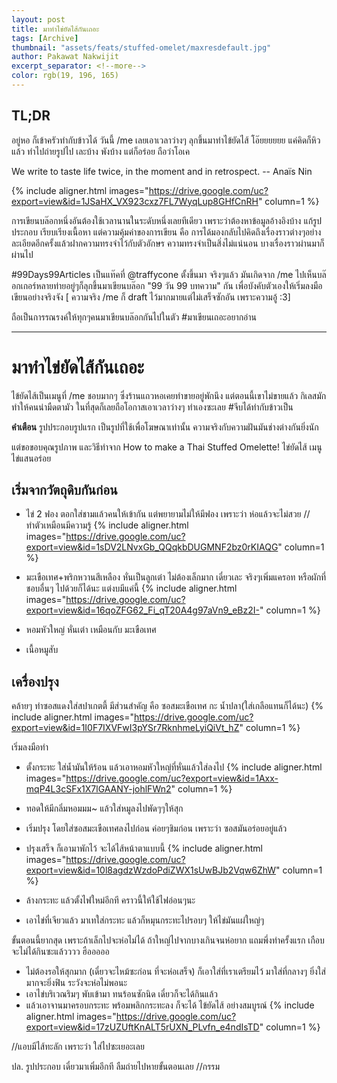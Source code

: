 ```yaml
---
layout: post
title: มาทำไข่ยัดไส้กันเถอะ 
tags: [Archive]
thumbnail: "assets/feats/stuffed-omelet/maxresdefault.jpg"
author: Pakawat Nakwijit
excerpt_separator: <!--more-->
color: rgb(19, 196, 165)
---
```


## TL;DR

อยู่หอ ก็เข้าครัวทำกับข้าวได้ วันนี้ /me เลยเอาเวลาว่างๆ ลุกขึ้นมาทำไข้ยัดไส้ โอ๊ยยยยยย แค่คิดก็หิวแล้ว ทำไปถ่ายรูปไป เละบ้าง พังบ้าง แต่ก็อร่อย ถือว่าโอเค
<!--more-->

<div class="blockquote">
We write to taste life twice, in the moment and in retrospect.
-- Anaïs Nin</div>

{% include aligner.html images="https://drive.google.com/uc?export=view&id=1JSaHX_VX923cxz7FL7WyqLup8GHfCnRH" column=1 %}

การเขียนบล๊อกหนึ่งอันต้องใช้เวลานานในระดับหนึ่งเลยทีเดียว เพราะว่าต้องหาข้อมูลอ้างอิงบ้าง แก้รูปประกอบ เรียบเรียงเนื้อหา แต่ความคุ้มค่าของการเขียน คือ การได้มองกลับไปคิดถึงเรื่องราวต่างๆอย่างละเอียดอีกครั้งแล้วฝากความทรงจำไว้กับตัวอักษร ความทรงจำเป็นสิ่งไม่แน่นอน บางเรื่องราวผ่านมาก็ผ่านไป

<span class="tag-en">#99Days99Articles</span> เป็นแท๊คที่ @traffycone ตั้งขึ้นมา จริงๆแล้ว มันเกิดจาก /me ไปเห็นบล๊อกเกอร์หลายท่ายอยู่ๆก็ลุกขึ้นมาเขียนบล๊อก "99 วัน 99 บทความ" กัน เพื่อบังคับตัวเองให้เริ่มลงมือเขียนอย่างจริงจัง [ ความจริง /me ก็ draft ไว้มากมายแต่ไม่เสร็จซักอัน เพราะความอู้ :3]

ถือเป็นการรณรงค์ให้ทุกๆคนมาเขียนบล๊อกกันไปในตัว <span class="tag-en">#มาเขียนเถอะอยากอ่าน</span>

----------------

# มาทำไข่ยัดไส้กันเถอะ

ไข้ยัดไส้เป็นเมนูที่ /me ชอบมากๆ ซึ่งร้านแถวหอเคยทำขายอยู่พักนึง แต่ตอนนี้เขาไม่ขายแล้ว กิเลสมักทำให้คนน่ามืดตามัว ในที่สุดก็เลยถือโอกาสเอาเวลาว่างๆ ทำเองซะเลย <span class="tag-en">#จีบได้ทำกับข้าวเป็น</span>

**คำเตือน** รูปประกอบรูปแรก เป็นรูปที่ใช้เพื่อโฆษณาเท่านั้น ความจริงกับความฝันมันช่างต่างกันยิ่งนัก

แต่ขอขอบคุณรูปภาพ และวิธีทำจาก How to make a Thai Stuffed Omelette! ไข่ยัดไส้ เมนูไข่แสนอร่อย

## เริ่มจากวัตถุดิบกันก่อน
* ไข่ 2 ฟอง ตอกใส่ชามแล้วคนให้เข้ากัน แต่พยายามไม่ให้มีฟอง เพราะว่า ห่อแล้วจะไม่สวย //ทำตัวเหมือนมีความรู้
{% include aligner.html images="https://drive.google.com/uc?export=view&id=1sDV2LNvxGb_QQqkbDUGMNF2bz0rKIAQG" column=1 %}

* มะเขือเทศ+พริกหวานสีเหลือง หั่นเป็นลูกเต๋า ไม่ต้องเล็กมาก เดี๋ยวเละ จริงๆเพิ่มแครอท หรือผักที่ชอบอื่นๆ ไปด้วยก็ได้นะ แต่งบมีแค่นี้
{% include aligner.html images="https://drive.google.com/uc?export=view&id=16qoZFG62_Fi_qT20A4g97aVn9_eBz2I-" column=1 %}

* หอมหัวใหญ่ หั่นเต๋า เหมือนกับ มะเขือเทศ
* เนื้อหมูสับ

## เครื่องปรุง

คล้ายๆ ทำซอสแดงใส่สปาเกตตี้ มีส่วนสำคัญ คือ ซอสมะเขือเทศ กะ น้ำปลา(ใส่เกลือแทนก็ได้นะ)
{% include aligner.html images="https://drive.google.com/uc?export=view&id=1I0F7IXVFwI3pYSr7RknhmeLyiQiVt_hZ" column=1 %}


เริ่มลงมือทำ
* ตั้งกระทะ ใส่น้ำมันให้ร้อน แล้วเอาหอมหัวใหญ่ที่หั่นแล้วใส่ลงไป
{% include aligner.html images="https://drive.google.com/uc?export=view&id=1Axx-mqP4L3cSFx1X7lGAANY-johlFWn2" column=1 %}

* ทอดให้มีกลิ่มหอมมม~ แล้วใส่หมูลงไปพัดๆๆให้สุก
* เริ่มปรุง โดยใส่ซอสมะเขือเทศลงไปก่อน ค่อยๆชิมก่อน เพราะว่า ซอสมันอร่อยอยู่แล้ว
* ปรุงเสร็จ ก็เอามาพักไว้ จะได้ไส้หน้าตาแบบนี้
{% include aligner.html images="https://drive.google.com/uc?export=view&id=10l8agdzWzdoPdiZWX1sUwBJb2Vqw6ZhW" column=1 %}

* ล้างกระทะ แล้วตั้งไฟใหม่อีกที คราวนี้ให้ใช้ไฟอ่อนๆนะ
* เอาไข่ที่เจียวแล้ว มาเทใส่กระทะ แล้วก็หมุนกระทะไปรอบๆ ให้ไข่มันแผ่ใหญ่ๆ

ขั้นตอนนี้ยากสุด เพราะถ้าเล็กไปจะห่อไม่ได้ ถ้าใหญ่ไปจากบางเกินจนห่อยาก แถมพึ่งทำครั้งแรก เกือบจะไม่ได้กินซะแล้วววว ฮือออออ
* ไม่ต้องรอให้สุกมาก (เดี๋ยวจะไหม้ซะก่อน ที่จะห่อเสร็จ) ก็เอาใส่ที่เราเตรียมไว้ มาใส่ที่กลางๆ ยิ่งใส่มากจะยิ่งฟิน ระวังจะห่อไม่พอนะ
* เอาไข่บริเวณริมๆ พับเข้ามา ทนร้อนซักนิด เดี๋ยวก็จะได้กินแล้ว
* แล้วเอาจานมาครอบกระทะ พร้อมพลิกกระทะลง ก็จะได้ ไข้ยัดไส้ อย่างสมบูรณ์
{% include aligner.html images="https://drive.google.com/uc?export=view&id=17zUZUftKnALT5rUXN_PLvfn_e4ndIsTD" column=1 %}

//แอบมีไส้ทะลัก เพราะว่า ใส่ไปซะเยอะเลย

ปล. รูปประกอบ เดี๋ยวมาเพิ่มอีกที ลืมถ่ายไปหายขั้นตอนเลย //กรรม
